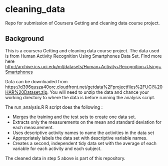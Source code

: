# cleaning_data

Repo for submission of Coursera Getting and cleaning data course project.

## Background 

This is a coursera Getting and cleaning data course project. The data used is from Human Activity Recognition Using Smartphones Data Set. Find more here http://archive.ics.uci.edu/ml/datasets/Human+Activity+Recognition+Using+Smartphones 

Data can be downloaded from https://d396qusza40orc.cloudfront.net/getdata%2Fprojectfiles%2FUCI%20HAR%20Dataset.zip. You will need to unzip the data and chance your working directory to where the data is before running the analysis script. 


The run_analysis.R R script does the following :

* Merges the training and the test sets to create one data set.
* Extracts only the measurements on the mean and standard deviation for each measurement. 
* Uses descriptive activity names to name the activities in the data set
* Appropriately labels the data set with descriptive variable names. 
* Creates a second, independent tidy data set with the average of each variable for each activity and each subject.

The cleaned data in step 5 above is part of this repository. 




